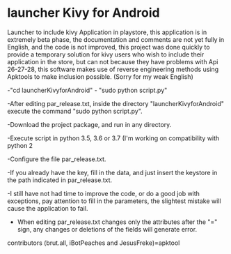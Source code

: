# launcher Kivy for Android

Launcher to include kivy Application in playstore, this application is in extremely beta phase, the documentation and comments are not yet fully in English, and the code is not improved, this project was done quickly to provide a temporary solution for kivy users who wish to include their application in the store, but can not because they have problems with Api 26-27-28, this software makes use of reverse engineering methods using Apktools to make inclusion possible.
(Sorry for my weak English)


-"cd launcherKivyforAndroid" - "sudo python script.py"

-After editing par_release.txt, inside the directory "launcherKivyforAndroid" execute the command "sudo python script.py".

-Download the project package, and run in any directory.

-Execute script in python 3.5, 3.6 or 3.7 (I'm working on compatibility with python 2

-Configure the file par_release.txt.

-If you already have the key, fill in the data, and just insert the keystore in the path indicated in par_release.txt.

-I still have not had time to improve the code, or do a good job with exceptions, pay attention to fill in the parameters, the slightest mistake will cause the application to fail.

- When editing par_release.txt changes only the attributes after the "=" sign, any changes or deletions of the fields will generate error.


 contributors (brut.all, iBotPeaches and JesusFreke)=apktool


